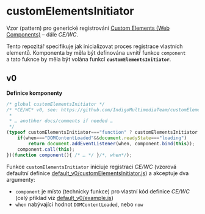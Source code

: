 # customElementsInitiator
Vzor (pattern) pro generické registrování [Custom Elements (Web Components)](https://developer.mozilla.org/en-US/docs/Web/Web_Components/Using_custom_elements) – dále *CE/WC*.

Tento repozitář specifikuje jak inicializovat proces registrace vlastních elementů. Komponenta by měla být definována uvnitř funkce `component` a tato fuknce by měla být volána funkcí **`customElementsInitiator`**.

## v0
**Definice komponenty**
```JavaScript
/* global customElementsInitiator */
/* *CE/WC* v0, see: https://github.com/IndigoMultimediaTeam/customElementsInitiator
 *
 * … anothher docs/comments if needed …
 */
(typeof customElementsInitiator==="function" ? customElementsInitiator : function customElementsInitiator(component, when= "now"){
    if(when==="DOMContentLoaded"&&document.readyState==="loading")
        return document.addEventListener(when, component.bind(this));
    component.call(this);
})(function component(){ /* … */ }/*, when*/);
```
Funkce `customElementsInitiator` iniciuje registraci *CE/WC* (vzorová defaultní definice [default_v0/customElementsInitiator.js](./default_v0/customElementsInitiator.js)) a akceptuje dva argumenty:
- `component` je místo (technicky funkce) pro vlastní kód definice *CE/WC* (celý příklad viz [default_v0/example.js](./default_v0/example.js))
- `when` nabývající hodnot `DOMContentLoaded`, nebo `now`
